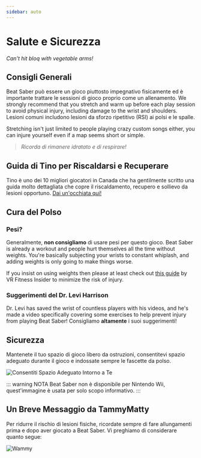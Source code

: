 ```yaml
---
sidebar: auto
---
```


# Salute e Sicurezza
_Can't hit bloq with vegetable arms!_

## Consigli Generali
Beat Saber può essere un gioco piuttosto impegnativo fisicamente ed è importante trattare le sessioni di gioco proprio come un allenamento. We strongly recommend that you stretch and warm up before each play session to avoid physical injury, including damage to the wrist and shoulders. Lesioni comuni includono lesioni da sforzo ripetitivo (RSI) ai polsi e le spalle.

Stretching isn't just limited to people playing crazy custom songs either, you can injure yourself even if a map seems short or simple.

> _Ricorda di rimanere idratato e di respirare!_

## Guida di Tino per Riscaldarsi e Recuperare
Tino è uno dei 10 migliori giocatori in Canada che ha gentilmente scritto una guida molto dettagliata che copre il riscaldamento, recupero e sollievo da lesioni opportuno. [Dai un'occhiata qui!](https://docs.google.com/document/d/122rd-eU0mkwQ6fXUwSmo1_XAh73Jyqd1u6ncrUjtkD0/)

## Cura del Polso

### Pesi?
Generalmente, **non consigliamo** di usare pesi per questo gioco. Beat Saber is already a workout and people hurt themselves all the time without weights. You're basically subjecting your wrists to constant whiplash, and adding weights is only going to make things worse.

If you insist on using weights then please at least check out [this guide](https://www.vrfitnessinsider.com/beat-saber-weighted-gear/) by VR Fitness Insider to minimize the risk of injury.

### Suggerimenti del Dr. Levi Harrison
Dr. Levi has saved the wrist of countless players with his videos, and he's made a video specifically covering some exercises to help prevent injury from playing Beat Saber! Consigliamo **altamente** i suoi suggerimenti!

<YouTube url='https://www.youtube.com/watch?v=IoL1NOKUmoU' />

## Sicurezza
Mantenete il tuo spazio di gioco libero da ostruzioni, consentitevi spazio adeguato durante il gioco e indossate sempre le fascette da polso.

![Consentiti Spazio Adeguato Intorno a Te](~@images/health-and-safety/allow-adequate-room-around-you.png "Consentiti Spazio Adeguato Intorno a Te")

::: warning NOTA Beat Saber non è disponibile per Nintendo Wii, quest'immagine è usata per solo scopo informativo. :::

## Un Breve Messaggio da TammyMatty
Per ridurre il rischio di lesioni fisiche, ricordate sempre di fare allungamenti prima e dopo aver giocato a Beat Saber. Vi preghiamo di considerare quanto segue:

![Wammy](~@images/health-and-safety/wammy.gif "Wammy")
